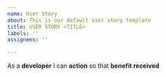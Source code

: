 ```yaml
---
name: User Story
about: This is our default user story template
title: USER STORY <TITLE>
labels: ''
assignees: ''

---
```


As a **developer** I can **action** so that **benefit received**
